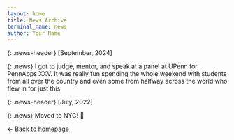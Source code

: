 ```yaml
---
layout: home
title: News Archive
terminal_name: news
author: Your Name
---
```


{: .news-header}
[September, 2024]

{: .news}
I got to judge, mentor, and speak at a panel at UPenn for PennApps XXV. It was really fun spending the whole weekend with students from all over the country and even some from halfway across the world who flew in for just this.

{: .news-header}
[July, 2022]

{: .news}
Moved to NYC! 🥳

[← Back to homepage](/)
